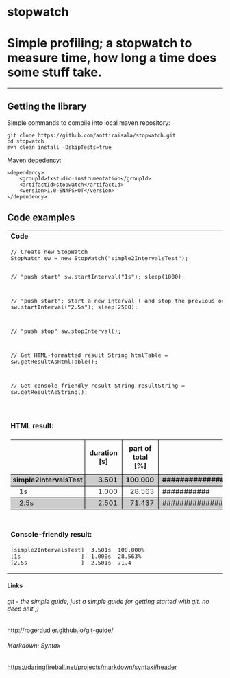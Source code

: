 # stopwatch
# Simple profiling; a stopwatch to measure time, how long a time does some stuff take.

<hr/>

## Getting the library

Simple commands to compile into local maven repository:

    git clone https://github.com/anttiraisala/stopwatch.git
    cd stopwatch
    mvn clean install -DskipTests=true

Maven depedency:

    <dependency>
        <groupId>fxstudio-instrumentation</groupId>
        <artifactId>stopwatch</artifactId>
        <version>1.0-SNAPSHOT</version>
    </dependency>

## Code examples

<style>

.stopwatch-result tr.odd-row {
	background: #CCC;
}

table.stopwatch-result
{
	border-collapse: collapse;

}

.stopwatch-result td
{

	border: solid 1px;
	border-left: none;
	border-right: none;
}

.stopwatch-result .column-border
{
	border-left: 1px solid #000;
	border-right: 1px solid #000;
}

.stopwatch-result th.column-border
{
	padding: 10px;
}

.stopwatch-result .title-text
{	font-weight: bold;
	padding-left: 5px;
	padding-right: 5px;
}

.stopwatch-result .title-number
{
	font-weight: bold;
}

.stopwatch-result .row
{
	padding-left: 20px;
}

.stopwatch-result .align-number
{
	padding-right: 10px;
	text-align: right;
}

</style>

<table>
<tr><td>
<b>Code</b>
</td></tr>

<tr><td>
<pre>
// Create new StopWatch
StopWatch sw = new StopWatch("simple2IntervalsTest");

// "push start"
sw.startInterval("1s");
sleep(1000);

// "push start"; start a new interval ( and stop the previous one )
sw.startInterval("2.5s");
sleep(2500);

// "push stop"
sw.stopInterval();

// Get HTML-formatted result
String htmlTable = sw.getResultAsHtmlTable();

// Get console-friendly result
String resultString = sw.getResultAsString();
</pre>
</td></tr>


<tr><td>
&nbsp;
</td></tr>

<tr><td>
<b>HTML result:</b>
</td></tr>

<tr><td>
<table class='stopwatch-result'>

<tr><th/><th/><th/><th/><th class='column-border'>duration [s]</th><th class='column-border'>part of total [%]</th><th class='column-border'>part of total [%]</th></tr>



<tr class='odd-row'><td colspan='4' class='title-text'>simple2IntervalsTest<td class='column-border align-number title-number'>3.501</td><td class='column-border align-number title-number'>100.000</td><td class='column-border title-number'>########################################</td></tr>

<tr class='even-row'><td colspan='4' class='row'>1s<td class='column-border align-number'>1.000</td><td class='column-border align-number'>28.563</td><td class='column-border'>###########</td></tr>

<tr class='odd-row'><td colspan='4' class='row'>2.5s<td class='column-border align-number'>2.501</td><td class='column-border align-number'>71.437</td><td class='column-border'>#############################</td></tr>

</table>
</td></tr>

<tr><td>
&nbsp;
</td></tr>


<tr><td>
<b>Console-friendly result:</b>
</td></tr>

<tr><td>
<pre>
[simple2IntervalsTest]	3.501s	100.000%
[1s                  ]	1.000s	28.563%
[2.5s                ]	2.501s	71.4
</pre>
</td></tr>



</table>








#### Links
###### git - the simple guide; just a simple guide for getting started with git. no deep shit ;)
http://rogerdudler.github.io/git-guide/
###### Markdown: Syntax
https://daringfireball.net/projects/markdown/syntax#header
